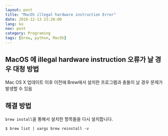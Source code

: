 ```yaml
---
layout: post
title: "MacOS illegal hardware instruction Error"
date: 2018-12-13 23:20:00
lang: ko
nav: post
category: Programing
tags: [brew, python, MacOS]
---
```


## MacOS 에 illegal hardware instruction 오류가 날 경우 대청 방법

Mac OS X 업데이트 이후 이전에 Brew에서 설치한 프로그램과 충돌이 날 경우 문제가 발생할 수 있음 

## 해결 방법 
`brew install`을 통해서 설치한 항목들을 다시 설치합니다.

```
$ brew list | xargs brew reinstall -v  
```

